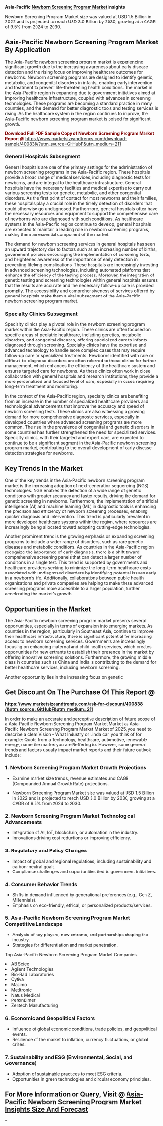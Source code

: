 <p><strong>Asia-Pacific&nbsp;<a href=""https://www.marketsizeandtrends.com/download-sample/400838/&amp;utm_source=GitHubF&amp;utm_medium=211"">Newborn Screening Program Market</a> Insights</strong></p><p>Newborn Screening Program Market size was valued at USD 1.5 Billion in 2022 and is projected to reach USD 3.0 Billion by 2030, growing at a CAGR of 9.5% from 2024 to 2030.</p><p><h2>Asia-Pacific Newborn Screening Program Market By Application</h2><p>The Asia-Pacific newborn screening program market is experiencing significant growth due to the increasing awareness about early disease detection and the rising focus on improving healthcare outcomes for newborns. Newborn screening programs are designed to identify genetic, metabolic, and congenital disorders in infants, enabling early intervention and treatment to prevent life-threatening health conditions. The market in the Asia-Pacific region is expanding due to government initiatives aimed at improving healthcare infrastructure, coupled with advances in screening technologies. These programs are becoming a standard practice in many countries, and the demand for better diagnostic tools and testing services is rising. As the healthcare system in the region continues to improve, the Asia-Pacific newborn screening program market is poised for significant growth. <p><strong><span style="color: #800000;">Download Full PDF Sample Copy of Newborn Screening Program Market Report @</span>&nbsp;</strong><a href="https://www.marketsizeandtrends.com/download-sample/400838/?utm_source=GitHubF&amp;utm_medium=211" target="_blank">https://www.marketsizeandtrends.com/download-sample/400838/?utm_source=GitHubF&amp;utm_medium=211</a></p></p><h3>General Hospitals Subsegment</h3><p>General hospitals are one of the primary settings for the administration of newborn screening programs in the Asia-Pacific region. These hospitals provide a broad range of medical services, including diagnostic tests for newborns, and are integral to the healthcare infrastructure. General hospitals have the necessary facilities and medical expertise to carry out various screening tests for genetic, metabolic, and other congenital disorders. As the first point of contact for most newborns and their families, these hospitals play a crucial role in the timely detection of disorders that could otherwise go undiagnosed. Furthermore, general hospitals often have the necessary resources and equipment to support the comprehensive care of newborns who are diagnosed with such conditions. As healthcare systems in the Asia-Pacific region continue to develop, general hospitals are expected to maintain a leading role in newborn screening programs, making them an essential component of the market.<p>The demand for newborn screening services in general hospitals has seen an upward trajectory due to factors such as an increasing number of births, government policies encouraging the implementation of screening tests, and heightened awareness of the importance of early detection in preventing lifelong complications. These hospitals are increasingly investing in advanced screening technologies, including automated platforms that enhance the efficiency of the testing process. Moreover, the integration of genetic testing and screening technologies within general hospitals ensures that the results are accurate and the necessary follow-up care is provided promptly. The accessibility and comprehensiveness of services offered by general hospitals make them a vital subsegment of the Asia-Pacific newborn screening program market.</p><h3>Specialty Clinics Subsegment</h3><p>Specialty clinics play a pivotal role in the newborn screening program market within the Asia-Pacific region. These clinics are often focused on specific areas of pediatric healthcare, including genetics, metabolic disorders, and congenital diseases, offering specialized care to infants diagnosed through screening. Specialty clinics have the expertise and advanced technology to handle more complex cases that may require follow-up care or specialized treatments. Newborns identified with rare or difficult-to-diagnose disorders are often referred to these clinics for further management, which enhances the efficiency of the healthcare system and ensures targeted care for newborns. As these clinics often work in close collaboration with general hospitals and research institutions, they provide a more personalized and focused level of care, especially in cases requiring long-term treatment and monitoring.<p>In the context of the Asia-Pacific region, specialty clinics are benefiting from an increase in the number of specialized healthcare providers and technological advancements that improve the accuracy and speed of newborn screening tests. These clinics are also witnessing a growing demand for more comprehensive diagnostic services, especially in developed countries where advanced screening programs are more common. The rise in the prevalence of congenital and genetic disorders in some countries has further strengthened the need for specialized services. Specialty clinics, with their targeted and expert care, are expected to continue to be a significant segment in the Asia-Pacific newborn screening program market, contributing to the overall development of early disease detection strategies for newborns.</p><h2>Key Trends in the Market</h2><p>One of the key trends in the Asia-Pacific newborn screening program market is the increasing adoption of next-generation sequencing (NGS) technologies. NGS enables the detection of a wide range of genetic conditions with greater accuracy and faster results, driving the demand for genetic screening in newborns. Furthermore, the implementation of artificial intelligence (AI) and machine learning (ML) in diagnostic tools is enhancing the precision and efficiency of newborn screening processes, enabling quicker diagnosis and intervention. This trend is particularly prevalent in more developed healthcare systems within the region, where resources are increasingly being allocated toward adopting cutting-edge technologies. <p>Another prominent trend is the growing emphasis on expanding screening programs to include a wider range of disorders, such as rare genetic diseases and metabolic conditions. As countries in the Asia-Pacific region recognize the importance of early diagnosis, there is a shift toward comprehensive screening panels that can detect a larger number of conditions in a single test. This trend is supported by governments and healthcare providers seeking to minimize the long-term healthcare costs associated with undiagnosed disorders by identifying potential issues early in a newborn’s life. Additionally, collaborations between public health organizations and private companies are helping to make these advanced screening programs more accessible to a larger population, further accelerating the market's growth.<h2>Opportunities in the Market</h2><p>The Asia-Pacific newborn screening program market presents several opportunities, especially in terms of expansion into emerging markets. As countries in the region, particularly in Southeast Asia, continue to improve their healthcare infrastructure, there is significant potential for increasing access to newborn screening services. Governments are increasingly focusing on enhancing maternal and child health services, which creates opportunities for new entrants to establish their presence in the market by offering innovative screening solutions. Furthermore, the growing middle class in countries such as China and India is contributing to the demand for better healthcare services, including newborn screening. <p>Another opportunity lies in the increasing focus on genetic</p><h2><strong>Get Discount On The Purchase Of This Report @&nbsp;</strong></h2><p><strong><a href=""https://www.marketsizeandtrends.com/ask-for-discount/400838/&amp;utm_source=GitHubF&amp;utm_medium=211"" target=""_blank"">https://www.marketsizeandtrends.com/ask-for-discount/400838<br />/&amp;utm_source=GitHubF&amp;utm_medium=211</a></strong></p><p>In order to make an accurate and perceptive description of future scope of a Asia-Pacific&nbsp;Newborn Screening Program Market Market as Asia-Pacific&nbsp;Newborn Screening Program Market Market of 2025, you need to describe a clear Vision &ndash; What Industry or Linda can you think of for example: Quote from a Technology, healthcare, automotive, renewable energy, name the market you are Reffering to. However, some general trends and factors usually impact market reports and their future outlook include:</p><h3>1.&nbsp;<strong>Newborn Screening Program Market Growth Projections</strong></h3><ul><li>Examine market size trends, revenue estimates and CAGR (Compounded Annual Growth Rate) projections.</li><li><p>Newborn Screening Program Market size was valued at USD 1.5 Billion in 2022 and is projected to reach USD 3.0 Billion by 2030, growing at a CAGR of 9.5% from 2024 to 2030.</p></li></ul><h3>2.&nbsp;<strong>Newborn Screening Program Market Technological Advancements</strong></h3><ul><li>Integration of AI, IoT, blockchain, or automation in the industry.</li><li>Innovations driving cost reductions or improving efficiency.</li></ul><h3>3.&nbsp;<strong>Regulatory and Policy Changes</strong></h3><ul><li>Impact of global and regional regulations, including sustainability and carbon-neutral goals.</li><li>Compliance challenges and opportunities tied to government initiatives.</li></ul><h3>4.&nbsp;<strong>Consumer Behavior Trends</strong></h3><ul><li>Shifts in demand influenced by generational preferences (e.g., Gen Z, Millennials).</li><li>Emphasis on eco-friendly, ethical, or personalized products/services.</li></ul><h3>5.&nbsp;<strong>Asia-Pacific Newborn Screening Program Market Competitive Landscape</strong></h3><ul><li>Analysis of key players, new entrants, and partnerships shaping the industry.</li><li>Strategies for differentiation and market penetration.</li></ul><p data-pm-slice=""1 1 []"">Top Asia-Pacific Newborn Screening Program Market Companies</p><div data-test-id=""""><p><li>AB Sciex</li><li> Agilent Technologies</li><li> Bio-Rad Laboratories</li><li> Cytiva</li><li> Masimo</li><li> Medtronic</li><li> Natus Medical</li><li> PerkinElmer</li><li> Zentech Manufacturing</li></p></div><h3>6.&nbsp;<strong>Economic and Geopolitical Factors</strong></h3><ul><li>Influence of global economic conditions, trade policies, and geopolitical events.</li><li>Resilience of the market to inflation, currency fluctuations, or global crises.</li></ul><h3>7.&nbsp;<strong>Sustainability and ESG (Environmental, Social, and Governance)</strong></h3><ul><li>Adoption of sustainable practices to meet ESG criteria.</li><li>Opportunities in green technologies and circular economy principles.</li></ul><h2><strong>For More Information or Query, Visit @&nbsp;</strong><a href=""https://www.verifiedmarketreports.com/product/newborn-screening-program-market/"" target=""_blank"">Asia-Pacific Newborn Screening Program Market Insights Size And Forecast</a></h2>"
